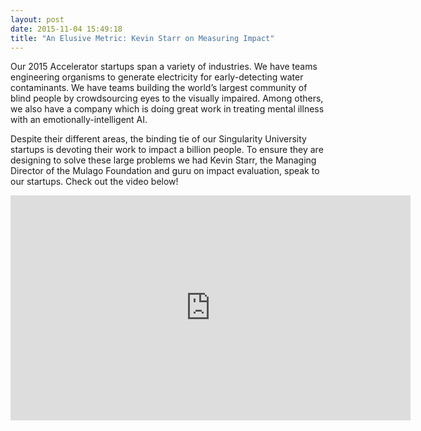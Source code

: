 ```yaml
---
layout: post
date: 2015-11-04 15:49:18
title: "An Elusive Metric: Kevin Starr on Measuring Impact"
---
```

Our 2015 Accelerator startups span a variety of industries. We have teams engineering organisms to generate electricity for early-detecting water contaminants. We have teams building the world’s largest community of blind people by crowdsourcing eyes to the visually impaired. Among others, we also have a company which is doing great work in treating mental illness with an emotionally-intelligent AI. 

<!--break-->

Despite their different areas, the binding tie of our Singularity University startups is devoting their work to impact a billion people. To ensure they are designing to solve these large problems we had Kevin Starr, the Managing Director of the Mulago Foundation and guru on impact evaluation, speak to our startups. Check out the video below!

<div class="flex-video"><iframe width="640" height="360" src="https://www.youtube.com/embed/hJIof3I6Ibw?rel=0&amp;showinfo=0" frameborder="0" allowfullscreen></iframe></div>